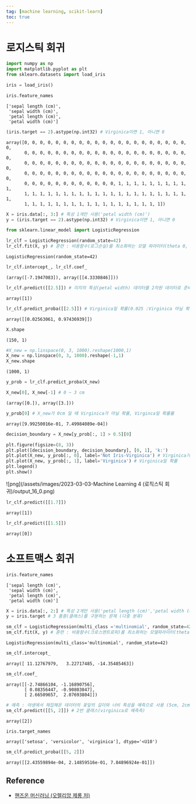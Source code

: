 ```yaml
---
tag: [machine learning, scikit-learn]
toc: true
---
```


# 로지스틱 회귀


```python
import numpy as np
import matplotlib.pyplot as plt
from sklearn.datasets import load_iris
```


```python
iris = load_iris()
```


```python
iris.feature_names
```




    ['sepal length (cm)',
     'sepal width (cm)',
     'petal length (cm)',
     'petal width (cm)']




```python
(iris.target == 2).astype(np.int32) # Virginica이면 1, 아니면 0
```




    array([0, 0, 0, 0, 0, 0, 0, 0, 0, 0, 0, 0, 0, 0, 0, 0, 0, 0, 0, 0, 0, 0,
           0, 0, 0, 0, 0, 0, 0, 0, 0, 0, 0, 0, 0, 0, 0, 0, 0, 0, 0, 0, 0, 0,
           0, 0, 0, 0, 0, 0, 0, 0, 0, 0, 0, 0, 0, 0, 0, 0, 0, 0, 0, 0, 0, 0,
           0, 0, 0, 0, 0, 0, 0, 0, 0, 0, 0, 0, 0, 0, 0, 0, 0, 0, 0, 0, 0, 0,
           0, 0, 0, 0, 0, 0, 0, 0, 0, 0, 0, 0, 1, 1, 1, 1, 1, 1, 1, 1, 1, 1,
           1, 1, 1, 1, 1, 1, 1, 1, 1, 1, 1, 1, 1, 1, 1, 1, 1, 1, 1, 1, 1, 1,
           1, 1, 1, 1, 1, 1, 1, 1, 1, 1, 1, 1, 1, 1, 1, 1, 1, 1])




```python
X = iris.data[:, 3:] # 특성 1개만 사용('petal width (cm)')
y = (iris.target == 2).astype(np.int32) # Virginica이면 1, 아니면 0
```


```python
from sklearn.linear_model import LogisticRegression

lr_clf = LogisticRegression(random_state=42)
lr_clf.fit(X, y) # 훈련 : 비용함수(로그손실)를 최소화하는 모델 파라미터(theta 0, 1)를 찾기
```




    LogisticRegression(random_state=42)




```python
lr_clf.intercept_, lr_clf.coef_
```




    (array([-7.1947083]), array([[4.3330846]]))




```python
lr_clf.predict([[2.5]]) # 미지의 특성(petal width) 데이터를 2차원 데이터로 준비비
```




    array([1])




```python
lr_clf.predict_proba([[2.5]]) # Virginica일 확률(0.025 :Virginica 아닐 확률, 0.97:Virginica일 확률률)
```




    array([[0.02563061, 0.97436939]])




```python
X.shape
```




    (150, 1)




```python
#X_new = np.linspace(0, 3, 1000).reshape(1000,1)
X_new = np.linspace(0, 3, 1000).reshape(-1,1)
X_new.shape
```




    (1000, 1)




```python
y_prob = lr_clf.predict_proba(X_new)
```


```python
X_new[0], X_new[-1] # 0 ~ 3 cm 
```




    (array([0.]), array([3.]))




```python
y_prob[0] # X_new가 0cm 일 때 Virginica가 아닐 확률, Virginca일 확률률
```




    array([9.99250016e-01, 7.49984089e-04])




```python
decision_boundary = X_new[y_prob[:, 1] > 0.5][0]
```


```python
plt.figure(figsize=(8, 3))
plt.plot([decision_boundary, decision_boundary], [0, 1], 'k:')
plt.plot(X_new, y_prob[:, 0], label='Not Iris-Virginica') # Virginica가 아닐 확률
plt.plot(X_new, y_prob[:, 1], label='Virginica') # Virginica일 확률
plt.legend()
plt.show()
```


    
![png](/assets/images/2023-03-03-Machine Learning 4 (로직스틱 회귀)/output_16_0.png)
    



```python
lr_clf.predict([[1.7]])
```




    array([1])




```python
lr_clf.predict([[1.5]])
```




    array([0])



# 소프트맥스 회귀


```python
iris.feature_names
```




    ['sepal length (cm)',
     'sepal width (cm)',
     'petal length (cm)',
     'petal width (cm)']




```python
X = iris.data[:, 2:] # 특성 2개만 사용('petal length (cm)','petal width (cm))
y = iris.target # 3 품종(클래스)를 구분하는 문제 (다중 분류)
```


```python
sm_clf = LogisticRegression(multi_class ='multinomial', random_state=42)
sm_clf.fit(X, y) # 훈련 : 비용함수(크로스엔트로피)를 최소화하는 모델파라미터(theta 0, theta1, theta 2)*3 형태의 행렬을 찾기
```




    LogisticRegression(multi_class='multinomial', random_state=42)




```python
sm_clf.intercept_
```




    array([ 11.12767979,   3.22717485, -14.35485463])




```python
sm_clf.coef_
```




    array([[-2.74866104, -1.16890756],
           [ 0.08356447, -0.90803047],
           [ 2.66509657,  2.07693804]])




```python
# 예측 : 야생에서 채집해온 데이터의 꽃잎의 길이와 너비 특성을 예측으로 사용 (5cm, 2cm)
sm_clf.predict([[5, 2]]) # 2번 클래스(virginica로 예측측)
```




    array([2])




```python
iris.target_names
```




    array(['setosa', 'versicolor', 'virginica'], dtype='<U10')




```python
sm_clf.predict_proba([[5, 2]])
```




    array([[2.43559894e-04, 2.14859516e-01, 7.84896924e-01]])

## Reference
- [핸즈온 머신러닝 (오렐리앙 제롱 저)](https://www.aladin.co.kr/shop/wproduct.aspx?ItemId=237677114)
